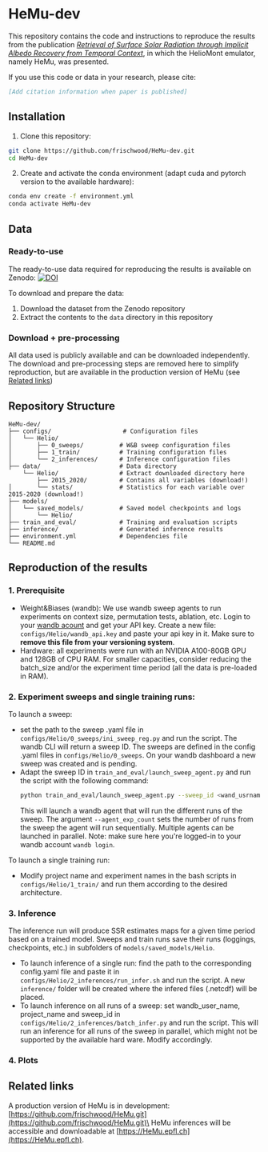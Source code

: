 # HeMu-dev

This repository contains the code and instructions to reproduce the results from the publication [*Retrieval of Surface Solar Radiation through Implicit Albedo Recovery from Temporal Context*](), in which the HelioMont emulator, namely HeMu, was presented. 


If you use this code or data in your research, please cite:

```bibtex
[Add citation information when paper is published]
```

## Installation

1. Clone this repository:
```bash
git clone https://github.com/frischwood/HeMu-dev.git
cd HeMu-dev
```

2. Create and activate the conda environment (adapt cuda and pytorch version to the available hardware):
```bash
conda env create -f environment.yml
conda activate HeMu-dev
```

## Data

### Ready-to-use
The ready-to-use data required for reproducing the results is available on Zenodo:
[![DOI](https://zenodo.org/badge/DOI/10.5281/zenodo.15342144.svg)](https://doi.org/10.5281/zenodo.15342144)

To download and prepare the data:
1. Download the dataset from the Zenodo repository
2. Extract the contents to the `data` directory in this repository

### Download + pre-processing
All data used is publicly available and can be downloaded independently. The download and pre-processing steps are removed here to simplify reproduction, but are available in the production version of HeMu (see [Related links](#related-links))

## Repository Structure
```
HeMu-dev/
├── configs/                    # Configuration files
│   └── Helio/
│       ├── 0_sweeps/          # W&B sweep configuration files
│       ├── 1_train/           # Training configuration files
│       └── 2_inferences/      # Inference configuration files
├── data/                      # Data directory 
    └── Helio/                 # Extract downloaded directory here
        ├── 2015_2020/         # Contains all variables (download!)
│       └── stats/             # Statistics for each variable over 2015-2020 (download!)
├── models/
│   └── saved_models/          # Saved model checkpoints and logs
│       └── Helio/
├── train_and_eval/            # Training and evaluation scripts
├── inference/                 # Generated inference results
├── environment.yml            # Dependencies file
└── README.md
```

## Reproduction of the results

### 1. Prerequisite 
- Weight&Biases (wandb): We use wandb sweep agents to run experiments on context size, permutation tests, ablation, etc.
Login to your [wandb acount](https://wandb.ai/site) and get your API key. Create a new file: ```configs/Helio/wandb_api.key``` and paste your api key in it. Make sure to **remove this file from your versioning system**. 
- Hardware: all experiments were run with an NVIDIA A100-80GB GPU and 128GB of CPU RAM. For smaller capacities, consider reducing the batch_size and/or the experiment time period (all the data is pre-loaded in RAM).

### 2. Experiment sweeps and single training runs:
To launch a sweep:
- set the path to the sweep .yaml file in  ```configs/Helio/0_sweeps/ini_sweep_reg.py``` and run the script. The wandb CLI will return a sweep ID. The sweeps are defined in the config .yaml files in ```configs/Helio/0_sweeps```. On your wandb dashboard a new sweep was created and is pending.
- Adapt the sweep ID in ```train_and_eval/launch_sweep_agent.py``` and run the script with the following command:
    ```bash
    python train_and_eval/launch_sweep_agent.py --sweep_id <wand_usrname>/<project_name>/<sweep_id> --agent_exp_count <runs_per_agent>
    ```  
    This will launch a wandb agent that will run the different runs of the sweep. The argument ```--agent_exp_count``` sets the number of runs from the sweep the agent will run sequentially. Multiple agents can be launched in parallel. Note: make sure here you're logged-in to your wandb account ```wandb login```.

To launch a single training run:
- Modify project name and experiment names in the bash scripts in ```configs/Helio/1_train/``` and run them according to the desired architecture. 

### 3. Inference
The inference run will produce SSR estimates maps for a given time period based on a trained model. Sweeps and train runs save their runs (loggings, checkpoints, etc.) in subfolders of ```models/saved_models/Helio```. 
- To launch inference of a single run: find the path to the corresponding config.yaml file and paste it in ```configs/Helio/2_inferences/run_infer.sh``` and run the script. A new ```inference/``` folder will be created where the infered files (.netcdf) will be placed.
- To launch inference on all runs of a sweep: set wandb_user_name, project_name and sweep_id in ```configs/Helio/2_inferences/batch_infer.py``` and run the script. This will run an inference for all runs of the sweep in parallel, which might not be supported by the available hard ware. Modify accordingly. 

### 4. Plots

## Related links
A production version of HeMu is in development: [https://github.com/frischwood/HeMu.git](https://github.com/frischwood/HeMu.git)\
HeMu inferences will be accessible and downloadable at [https://HeMu.epfl.ch](https://HeMu.epfl.ch).


